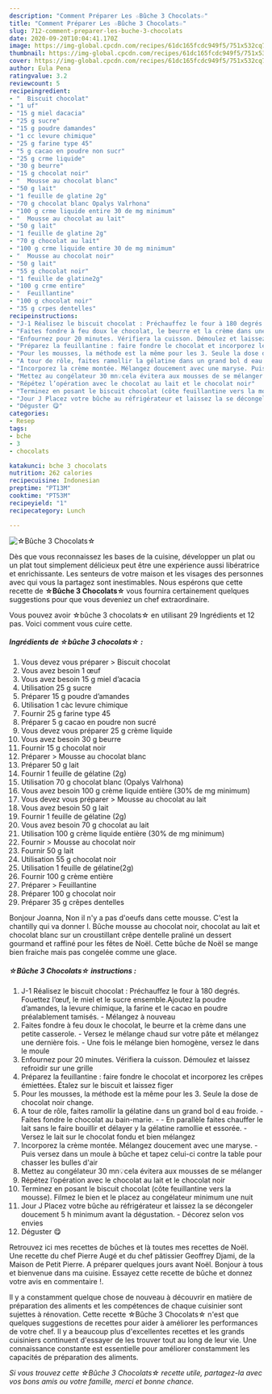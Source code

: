 ```yaml
---
description: "Comment Préparer Les ☆Bûche 3 Chocolats☆"
title: "Comment Préparer Les ☆Bûche 3 Chocolats☆"
slug: 712-comment-preparer-les-buche-3-chocolats
date: 2020-09-20T10:04:41.170Z
image: https://img-global.cpcdn.com/recipes/61dc165fcdc949f5/751x532cq70/☆buche-3-chocolats☆-photo-principale-de-la-recette.jpg
thumbnail: https://img-global.cpcdn.com/recipes/61dc165fcdc949f5/751x532cq70/☆buche-3-chocolats☆-photo-principale-de-la-recette.jpg
cover: https://img-global.cpcdn.com/recipes/61dc165fcdc949f5/751x532cq70/☆buche-3-chocolats☆-photo-principale-de-la-recette.jpg
author: Eula Pena
ratingvalue: 3.2
reviewcount: 5
recipeingredient:
- "  Biscuit chocolat"
- "1 uf"
- "15 g miel dacacia"
- "25 g sucre"
- "15 g poudre damandes"
- "1 cc levure chimique"
- "25 g farine type 45"
- "5 g cacao en poudre non sucr"
- "25 g crme liquide"
- "30 g beurre"
- "15 g chocolat noir"
- "  Mousse au chocolat blanc"
- "50 g lait"
- "1 feuille de glatine 2g"
- "70 g chocolat blanc Opalys Valrhona"
- "100 g crme liquide entire 30 de mg minimum"
- "  Mousse au chocolat au lait"
- "50 g lait"
- "1 feuille de glatine 2g"
- "70 g chocolat au lait"
- "100 g crme liquide entire 30 de mg minimum"
- "  Mousse au chocolat noir"
- "50 g lait"
- "55 g chocolat noir"
- "1 feuille de glatine2g"
- "100 g crme entire"
- "  Feuillantine"
- "100 g chocolat noir"
- "35 g crpes dentelles"
recipeinstructions:
- "J-1 Réalisez le biscuit chocolat : Préchauffez le four à 180 degrés. Fouettez l’œuf, le miel et le sucre ensemble.Ajoutez la poudre d’amandes, la levure chimique, la farine et le cacao en poudre préalablement tamisés. Mélangez à nouveau"
- "Faites fondre à feu doux le chocolat, le beurre et la crème dans une petite casserole. Versez le mélange chaud sur votre pâte et mélangez une dernière fois. Une fois le mélange bien homogène, versez le dans le moule"
- "Enfournez pour 20 minutes. Vérifiera la cuisson. Démoulez et laissez refroidir sur une grille"
- "Préparez la feuillantine : faire fondre le chocolat et incorporez les crêpes émiettées. Étalez sur le biscuit et laissez figer"
- "Pour les mousses, la méthode est la même pour les 3. Seule la dose de chocolat noir change."
- "A tour de rôle, faites ramollir la gélatine dans un grand bol d eau froide. Faites fondre le chocolat au bain-marie.  En parallèle faites chauffer le lait sans le faire bouillir et délayer y la gélatine ramollie et essorée. Versez le lait sur le chocolat fondu et bien mélangez"
- "Incorporez la crème montée. Mélangez doucement avec une maryse. Puis versez dans un moule à bûche et tapez celui-ci contre la table pour chasser les bulles d&#39;air"
- "Mettez au congélateur 30 mn💡cela évitera aux mousses de se mélanger"
- "Répétez l’opération avec le chocolat au lait et le chocolat noir"
- "Terminez en posant le biscuit chocolat (côte feuillantine vers la mousse). Filmez le bien et le placez au congélateur minimum une nuit"
- "Jour J Placez votre bûche au réfrigérateur et laissez la se décongeler doucement 5 h minimum avant la dégustation. Décorez selon vos envies"
- "Déguster 😋"
categories:
- Resep
tags:
- bche
- 3
- chocolats

katakunci: bche 3 chocolats 
nutrition: 262 calories
recipecuisine: Indonesian
preptime: "PT13M"
cooktime: "PT53M"
recipeyield: "1"
recipecategory: Lunch

---
```



![☆Bûche 3 Chocolats☆](https://img-global.cpcdn.com/recipes/61dc165fcdc949f5/751x532cq70/☆buche-3-chocolats☆-photo-principale-de-la-recette.jpg)

Dès que vous reconnaissez les bases de la cuisine, développer un plat ou un plat tout simplement délicieux peut être une expérience aussi libératrice et enrichissante. Les senteurs de votre maison et les visages des personnes avec qui vous la partagez sont inestimables. Nous espérons que cette recette de <strong> ☆Bûche 3 Chocolats☆ </strong> vous fournira certainement quelques suggestions pour que vous deveniez un chef extraordinaire.

<!--inarticleads1-->

Vous pouvez avoir ☆bûche 3 chocolats☆ en utilisant 29 Ingrédients et 12 pas. Voici comment vous cuire cette.

##### Ingrédients de ☆bûche 3 chocolats☆ :

1. Vous devez vous préparer  &gt; Biscuit chocolat
1. Vous avez besoin 1 œuf
1. Vous avez besoin 15 g miel d’acacia
1. Utilisation 25 g sucre
1. Préparer 15 g poudre d’amandes
1. Utilisation 1 càc levure chimique
1. Fournir 25 g farine type 45
1. Préparer 5 g cacao en poudre non sucré
1. Vous devez vous préparer 25 g crème liquide
1. Vous avez besoin 30 g beurre
1. Fournir 15 g chocolat noir
1. Préparer  &gt; Mousse au chocolat blanc
1. Préparer 50 g lait
1. Fournir 1 feuille de gélatine (2g)
1. Utilisation 70 g chocolat blanc (Opalys Valrhona)
1. Vous avez besoin 100 g crème liquide entière (30% de mg minimum)
1. Vous devez vous préparer  &gt; Mousse au chocolat au lait
1. Vous avez besoin 50 g lait
1. Fournir 1 feuille de gélatine (2g)
1. Vous avez besoin 70 g chocolat au lait
1. Utilisation 100 g crème liquide entière (30% de mg minimum)
1. Fournir  &gt; Mousse au chocolat noir
1. Fournir 50 g lait
1. Utilisation 55 g chocolat noir
1. Utilisation 1 feuille de gélatine(2g)
1. Fournir 100 g crème entière
1. Préparer  &gt; Feuillantine
1. Préparer 100 g chocolat noir
1. Préparer 35 g crêpes dentelles


Bonjour Joanna, Non il n&#39;y a pas d&#39;oeufs dans cette mousse. C&#39;est la chantilly qui va donner l. Bûche mousse au chocolat noir, chocolat au lait et chocolat blanc sur un croustillant crêpe dentelle praliné un dessert gourmand et raffiné pour les fêtes de Noël. Cette bûche de Noël se mange bien fraiche mais pas congelée comme une glace. 

<!--inarticleads2-->

##### ☆Bûche 3 Chocolats☆ instructions :

1. J-1 Réalisez le biscuit chocolat : Préchauffez le four à 180 degrés. Fouettez l’œuf, le miel et le sucre ensemble.Ajoutez la poudre d’amandes, la levure chimique, la farine et le cacao en poudre préalablement tamisés. - Mélangez à nouveau
1. Faites fondre à feu doux le chocolat, le beurre et la crème dans une petite casserole. - Versez le mélange chaud sur votre pâte et mélangez une dernière fois. - Une fois le mélange bien homogène, versez le dans le moule
1. Enfournez pour 20 minutes. Vérifiera la cuisson. Démoulez et laissez refroidir sur une grille
1. Préparez la feuillantine : faire fondre le chocolat et incorporez les crêpes émiettées. Étalez sur le biscuit et laissez figer
1. Pour les mousses, la méthode est la même pour les 3. Seule la dose de chocolat noir change.
1. A tour de rôle, faites ramollir la gélatine dans un grand bol d eau froide. - Faites fondre le chocolat au bain-marie. -  - En parallèle faites chauffer le lait sans le faire bouillir et délayer y la gélatine ramollie et essorée. - Versez le lait sur le chocolat fondu et bien mélangez
1. Incorporez la crème montée. Mélangez doucement avec une maryse. - Puis versez dans un moule à bûche et tapez celui-ci contre la table pour chasser les bulles d&#39;air
1. Mettez au congélateur 30 mn💡cela évitera aux mousses de se mélanger
1. Répétez l’opération avec le chocolat au lait et le chocolat noir
1. Terminez en posant le biscuit chocolat (côte feuillantine vers la mousse). Filmez le bien et le placez au congélateur minimum une nuit
1. Jour J Placez votre bûche au réfrigérateur et laissez la se décongeler doucement 5 h minimum avant la dégustation. - Décorez selon vos envies
1. Déguster 😋


Retrouvez ici mes recettes de bûches et là toutes mes recettes de Noël. Une recette du chef Pierre Augé et du chef pâtissier Geoffrey Djami, de la Maison de Petit Pierre. A préparer quelques jours avant Noël. Bonjour à tous et bienvenue dans ma cuisine. Essayez cette recette de bûche et donnez votre avis en commentaire !. 

<!--inarticleads1-->

<p>
Il y a constamment quelque chose de nouveau à découvrir en matière de préparation des aliments et les compétences de chaque cuisinier sont sujettes à rénovation. Cette recette ☆Bûche 3 Chocolats☆ n'est que quelques suggestions de recettes pour aider à améliorer les performances de votre chef. Il y a beaucoup plus d'excellentes recettes et les grands cuisiniers continuent d'essayer de les trouver tout au long de leur vie. Une connaissance constante est essentielle pour améliorer constamment les capacités de préparation des aliments.
</p>

<p>
<i>Si vous trouvez cette ☆Bûche 3 Chocolats☆ recette utile, partagez-la avec vos bons amis ou votre famille, merci et bonne chance.</i>
</p>
